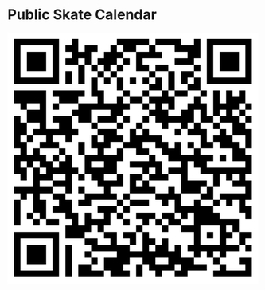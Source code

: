 # Public Skate Calendar
![alt text](https://github.com/alextremmel/ice-skating-calendar/blob/main/skateQR.png?raw=true)